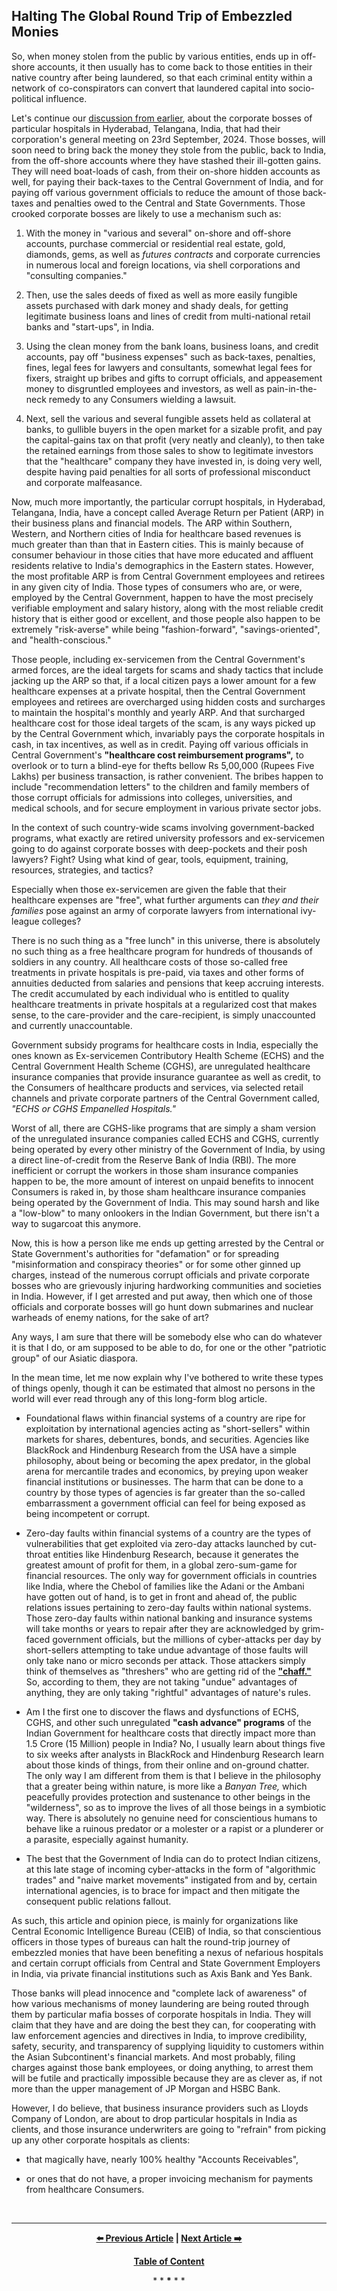 ## Halting The Global Round Trip of Embezzled Monies

So, when money stolen from the public by various entities, ends up in off-shore accounts, it then usually has to come back to those entities in their native country after being laundered, so that each criminal entity within a network of co-conspirators can convert that laundered capital into socio-political influence.  

Let's continue our [discussion from earlier](https://github.com/callthis/fiction/blob/master/when_might_the_international_bureau_get_involved.md), about the corporate bosses of particular hospitals in Hyderabad, Telangana, India, that had their corporation's general meeting on 23rd September, 2024. Those bosses, will soon need to bring back the money they stole from the public, back to India, from the off-shore accounts where they have stashed their ill-gotten gains. They will need boat-loads of cash, from their on-shore hidden accounts as well, for paying their back-taxes to the Central Government of India, and for paying off various government officials to reduce the amount of those back-taxes and penalties owed to the Central and State Governments. Those crooked corporate bosses are likely to use a mechanism such as: 

1. With the money in "various and several" on-shore and off-shore accounts, purchase commercial or residential real estate, gold, diamonds, gems, as well as *futures contracts* and corporate currencies in numerous local and foreign locations, via shell corporations and "consulting companies."  

1. Then, use the sales deeds of fixed as well as more easily fungible assets purchased with dark money and shady deals, for getting legitimate business loans and lines of credit from multi-national retail banks and "start-ups", in India. 

1. Using the clean money from the bank loans, business loans, and credit accounts, pay off "business expenses" such as back-taxes, penalties, fines, legal fees for lawyers and consultants, somewhat legal fees for fixers, straight up bribes and gifts to corrupt officials, and appeasement money to disgruntled employees and investors, as well as pain-in-the-neck remedy to any Consumers wielding a lawsuit.  

1. Next, sell the various and several fungible assets held as collateral at banks, to gullible buyers in the open market for a sizable profit, and pay the capital-gains tax on that profit (very neatly and cleanly), to then take the retained earnings from those sales to show to legitimate investors that the "healthcare" company they have invested in, is doing very well, despite having paid penalties for all sorts of professional misconduct and corporate malfeasance.  

Now, much more importantly, the particular corrupt hospitals, in Hyderabad, Telangana, India, have a concept called Average Return per Patient (ARP) in their business plans and financial models. The ARP within Southern, Western, and Northern cities of India for healthcare based revenues is much greater than than that in Eastern cities. This is mainly because of consumer behaviour in those cities that have more educated and affluent residents relative to India's demographics in the Eastern states. However, the most profitable ARP is from Central Government employees and retirees in any given city of India. Those types of consumers who are, or were, employed by the Central Government, happen to have the most precisely verifiable employment and salary history, along with the most reliable credit history that is either good or excellent, and those people also happen to be extremely "risk-averse" while being "fashion-forward", "savings-oriented", and "health-conscious." 

Those people, including ex-servicemen from the Central Government's armed forces, are the ideal targets for scams and shady tactics that include jacking up the ARP so that, if a local citizen pays a lower amount for a few healthcare expenses at a private hospital, then the Central Government employees and retirees are overcharged using hidden costs and surcharges to maintain the hospital's monthly and yearly ARP. And that surcharged healthcare cost for those ideal targets of the scam, is any ways picked up by the Central Government which, invariably pays the corporate hospitals in cash, in tax incentives, as well as in credit. Paying off various officials in Central Government's **"healthcare cost reimbursement programs",** to overlook or to turn a blind-eye for thefts bellow Rs 5,00,000 (Rupees Five Lakhs) per business transaction, is rather convenient. The bribes happen to include "recommendation letters" to the children and family members of those corrupt officials for admissions into colleges, universities, and medical schools, and for secure employment in various private sector jobs. 

In the context of such country-wide scams involving government-backed programs, what exactly are retired university professors and ex-servicemen going to do against corporate bosses with deep-pockets and their posh lawyers? Fight? Using what kind of gear, tools, equipment, training, resources, strategies, and tactics? 

Especially when those ex-servicemen are given the fable that their healthcare expenses are "free", what further arguments can *they and their families* pose against an army of corporate lawyers from international ivy-league colleges? 

There is no such thing as a "free lunch" in this universe, there is absolutely no such thing as a free healthcare program for hundreds of thousands of soldiers in any country. All healthcare costs of those so-called free treatments in private hospitals is pre-paid, via taxes and other forms of annuities deducted from salaries and pensions that keep accruing interests. The credit accumulated by each individual who is entitled to quality healthcare treatments in private hospitals at a regularized cost that makes sense, to the care-provider and the care-recipient, is simply unaccounted and currently unaccountable. 

Government subsidy programs for healthcare costs in India, especially the ones known as Ex-servicemen Contributory Health Scheme (ECHS) and the Central Government Health Scheme (CGHS), are unregulated healthcare insurance companies that provide insurance guarantee as well as credit, to the Consumers of healthcare products and services, via selected retail channels and private corporate partners of the Central Government called, *"ECHS or CGHS Empanelled Hospitals."*  

Worst of all, there are CGHS-like programs that are simply a sham version of the unregulated insurance companies called ECHS and CGHS, currently being operated by every other ministry of the Government of India, by using a direct line-of-credit from the Reserve Bank of India (RBI). The more inefficient or corrupt the workers in those sham insurance companies happen to be, the more amount of interest on unpaid benefits to innocent Consumers is raked in, by those sham healthcare insurance companies being operated by the Government of India. This may sound harsh and like a "low-blow" to many onlookers in the Indian Government, but there isn't a way to sugarcoat this anymore. 

Now, this is how a person like me ends up getting arrested by the Central or State Government's authorities for "defamation" or for spreading "misinformation and conspiracy theories" or for some other ginned up charges, instead of the numerous corrupt officials and private corporate bosses who are grievously injuring hardworking communities and societies in India. However, if I get arrested and put away, then which one of those officials and corporate bosses will go hunt down submarines and nuclear warheads of enemy nations, for the sake of art? 

Any ways, I am sure that there will be somebody else who can do whatever it is that I do, or am supposed to be able to do, for one or the other "patriotic group" of our Asiatic diaspora.  

In the mean time, let me now explain why I've bothered to write these types of things openly, though it can be estimated that almost no persons in the world will ever read through any of this long-form blog article.  

- Foundational flaws within financial systems of a country are ripe for exploitation by international agencies acting as "short-sellers" within markets for shares, debentures, bonds, and securities. Agencies like BlackRock and Hindenburg Research from the USA have a simple philosophy, about being or becoming the apex predator, in the global arena for mercantile trades and economics, by preying upon weaker financial institutions or businesses. The harm that can be done to a country by those types of agencies is far greater than the so-called embarrassment a government official can feel for being exposed as being incompetent or corrupt. 

- Zero-day faults within financial systems of a country are the types of vulnerabilities that get exploited via zero-day attacks launched by cut-throat entities like Hindenburg Research, because it generates the greatest amount of profit for them, in a global zero-sum-game for financial resources. The only way for government officials in countries like India, where the Chebol of families like the Adani or the Ambani have gotten out of hand, is to get in front and ahead of, the public relations issues pertaining to zero-day faults within national systems. Those zero-day faults within national banking and insurance systems will take months or years to repair after they are acknowledged by grim-faced government officials, but the millions of cyber-attacks per day by short-sellers attempting to take undue advantage of those faults will only take nano or micro seconds per attack. Those attackers simply think of themselves as "threshers" who are getting rid of the **["chaff."](https://en.wikipedia.org/wiki/Chaff)** So, according to them, they are not taking "undue" advantages of anything, they are only taking "rightful" advantages of nature's rules. 

- Am I the first one to discover the flaws and dysfunctions of ECHS, CGHS, and other such unregulated **"cash advance" programs** of the Indian Government for healthcare costs that directly impact more than 1.5 Crore (15 Million) people in India? No, I usually learn about things five to six weeks after analysts in BlackRock and Hindenburg Research learn about those kinds of things, from their online and on-ground chatter. The only way I am different from them is that I believe in the philosophy that a greater being within nature, is more like a *Banyan Tree,* which peacefully provides protection and sustenance to other beings in the "wilderness", so as to improve the lives of all those beings in a symbiotic way. There is absolutely no genuine need for conscientious humans to behave like a ruinous predator or a molester or a rapist or a plunderer or a parasite, especially against humanity. 

- The best that the Government of India can do to protect Indian citizens, at this late stage of incoming cyber-attacks in the form of "algorithmic trades" and "naive market movements" instigated from and by, certain international agencies, is to brace for impact and then mitigate the consequent public relations fallout. 

As such, this article and opinion piece, is mainly for organizations like Central Economic Intelligence Bureau (CEIB) of India, so that conscientious officers in those types of bureaus can halt the round-trip journey of embezzled monies that have been benefiting a nexus of nefarious hospitals and certain corrupt officials from Central and State Government Employers in India, via private financial institutions such as Axis Bank and Yes Bank.  

Those banks will plead innocence and "complete lack of awareness" of how various mechanisms of money laundering are being routed through them by particular mafia bosses of corporate hospitals in India. They will claim that they have and are doing the best they can, for cooperating with law enforcement agencies and directives in India, to improve credibility, safety, security, and transparency of supplying liquidity to customers within the Asian Subcontinent's financial markets. And most probably, filing charges against those bank employees, or doing anything, to arrest them will be futile and practically impossible because they are as clever as, if not more than the upper management of JP Morgan and HSBC Bank. 

However, I do believe, that business insurance providers such as Lloyds Company of London, are about to drop particular hospitals in India as clients, and those insurance underwriters are going to "refrain" from picking up any other corporate hospitals as clients: 

- that magically have, nearly 100% healthy "Accounts Receivables", 

- or ones that do not have, a proper invoicing mechanism for payments from healthcare Consumers. 

<br>  

---

<div align="center">
  
  **[:arrow_left: Previous Article][Prev] | [Next Article :arrow_right:][Next]** 
  
  **[Table of Content][TOC]**

  [Prev]: /criminality_of_policies_for_holding_human_beings_as_chattel.md
  [TOC]: /README.md#damroo
  [Next]: /a-closer-look-at-cghs.md
  
  <p>* * <b>*</b> * *</p>
  
</div>